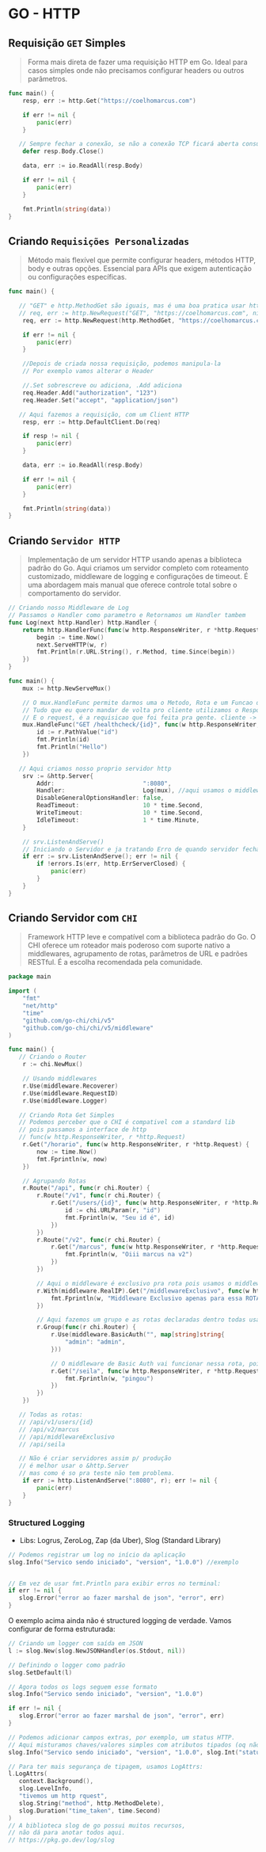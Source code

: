 # GO - HTTP

## Requisição `GET` Simples

> Forma mais direta de fazer uma requisição HTTP em Go. Ideal para casos simples onde não precisamos configurar headers ou outros parâmetros.

```go
func main() {
	resp, err := http.Get("https://coelhomarcus.com")

	if err != nil {
		panic(err)
	}

   // Sempre fechar a conexão, se não a conexão TCP ficará aberta consumindo recurso, e isso é conhecido como vazamento de memória (memory leaks).
	defer resp.Body.Close()

	data, err := io.ReadAll(resp.Body)

	if err != nil {
		panic(err)
	}

	fmt.Println(string(data))
}
```

## Criando `Requisições Personalizadas`

> Método mais flexível que permite configurar headers, métodos HTTP, body e outras opções. Essencial para APIs que exigem autenticação ou configurações específicas.

```go
func main() {

   // "GET" e http.MethodGet são iguais, mas é uma boa pratica usar http.MethodGet
   // req, err := http.NewRequest("GET", "https://coelhomarcus.com", nil)
	req, err := http.NewRequest(http.MethodGet, "https://coelhomarcus.com", nil)

	if err != nil {
		panic(err)
	}

	//Depois de criada nossa requisição, podemos manipula-la
	// Por exemplo vamos alterar o Header

    //.Set sobrescreve ou adiciona, .Add adiciona
	req.Header.Add("authorization", "123")
	req.Header.Set("accept", "application/json")

   // Aqui fazemos a requisição, com um Client HTTP
	resp, err := http.DefaultClient.Do(req)

	if resp != nil {
		panic(err)
	}

	data, err := io.ReadAll(resp.Body)

	if err != nil {
		panic(err)
	}

	fmt.Println(string(data))
}
```

## Criando `Servidor HTTP`

> Implementação de um servidor HTTP usando apenas a biblioteca padrão do Go. Aqui criamos um servidor completo com roteamento customizado, middleware de logging e configurações de timeout. É uma abordagem mais manual que oferece controle total sobre o comportamento do servidor.

```go
// Criando nosso Middleware de Log
// Passamos o Handler como parametro e Retornamos um Handler tambem
func Log(next http.Handler) http.Handler {
	return http.HandlerFunc(func(w http.ResponseWriter, r *http.Request) {
		begin := time.Now()
		next.ServeHTTP(w, r)
		fmt.Println(r.URL.String(), r.Method, time.Since(begin))
	})
}

func main() {
	mux := http.NewServeMux()

	// O mux.HandleFunc permite darmos uma o Metodo, Rota e um Funcao do que deve ser feito quando a Rota for acessada
	// Tudo que eu quero mandar de volta pro cliente utilizamos o ResponseWriter
	// E o request, é a requisicao que foi feita pra gente. cliente -> servidor
	mux.HandleFunc("GET /healthcheck/{id}", func(w http.ResponseWriter, r *http.Request) {
		id := r.PathValue("id")
		fmt.Println(id)
		fmt.Println("Hello")
	})

   // Aqui criamos nosso proprio servidor http
	srv := &http.Server{
		Addr:                         ":8080",
		Handler:                      Log(mux), //aqui usamos o middleware
		DisableGeneralOptionsHandler: false,
		ReadTimeout:                  10 * time.Second,
		WriteTimeout:                 10 * time.Second,
		IdleTimeout:                  1 * time.Minute,
	}

	// srv.ListenAndServe()
	// Iniciando o Servidor e ja tratando Erro de quando servidor fechar.
	if err := srv.ListenAndServe(); err != nil {
		if !errors.Is(err, http.ErrServerClosed) {
			panic(err)
		}
	}
}
```

## Criando Servidor com `CHI`

> Framework HTTP leve e compatível com a biblioteca padrão do Go. O CHI oferece um roteador mais poderoso com suporte nativo a middlewares, agrupamento de rotas, parâmetros de URL e padrões RESTful. É a escolha recomendada pela comunidade.

```go
package main

import (
	"fmt"
	"net/http"
	"time"
	"github.com/go-chi/chi/v5"
	"github.com/go-chi/chi/v5/middleware"
)

func main() {
   // Criando o Router
	r := chi.NewMux()

	// Usando middlewares
	r.Use(middleware.Recoverer)
	r.Use(middleware.RequestID)
	r.Use(middleware.Logger)

   // Criando Rota Get Simples
   // Podemos perceber que o CHI é compativel com a standard lib
   // pois passamos a interface de http
   // func(w http.ResponseWriter, r *http.Request)
	r.Get("/horario", func(w http.ResponseWriter, r *http.Request) {
		now := time.Now()
		fmt.Fprintln(w, now)
	})

	// Agrupando Rotas
	r.Route("/api", func(r chi.Router) {
		r.Route("/v1", func(r chi.Router) {
			r.Get("/users/{id}", func(w http.ResponseWriter, r *http.Request) {
				id := chi.URLParam(r, "id")
				fmt.Fprintln(w, "Seu id é", id)
			})
		})
		r.Route("/v2", func(r chi.Router) {
			r.Get("/marcus", func(w http.ResponseWriter, r *http.Request) {
				fmt.Fprintln(w, "Oiii marcus na v2")
			})
		})

		// Aqui o middleware é exclusivo pra rota pois usamos o middleware na criação da rota
		r.With(middleware.RealIP).Get("/middlewareExclusivo", func(w http.ResponseWriter, r *http.Request) {
			fmt.Fprintln(w, "Middleware Exclusivo apenas para essa ROTA")
		})

		// Aqui fazemos um grupo e as rotas declaradas dentro todas usam o middlewares
		r.Group(func(r chi.Router) {
			r.Use(middleware.BasicAuth("", map[string]string{
				"admin": "admin",
			}))

			// O middleware de Basic Auth vai funcionar nessa rota, pois estamos dentro do grupo
			r.Get("/seila", func(w http.ResponseWriter, r *http.Request) {
				fmt.Fprintln(w, "pingou")
			})
		})
	})

   // Todas as rotas:
   // /api/v1/users/{id}
   // /api/v2/marcus
   // /api/middlewareExclusivo
   // /api/seila

   // Não é criar servidores assim p/ produção
   // é melhor usar o &http.Server
   // mas como é so pra teste não tem problema.
	if err := http.ListenAndServe(":8080", r); err != nil {
		panic(err)
	}
}
```

### Structured Logging

- Libs: Logrus, ZeroLog, Zap (da Uber), Slog (Standard Library)

```go
// Podemos registrar um log no início da aplicação
slog.Info("Servico sendo iniciado", "version", "1.0.0") //exemplo


// Em vez de usar fmt.Println para exibir erros no terminal:
if err != nil {
   slog.Error("error ao fazer marshal de json", "error", err)
}
```

O exemplo acima ainda não é structured logging de verdade. Vamos configurar de forma estruturada:

```go
// Criando um logger com saída em JSON
l := slog.New(slog.NewJSONHandler(os.Stdout, nil))

// Definindo o logger como padrão
slog.SetDefault(l)

// Agora todos os logs seguem esse formato
slog.Info("Servico sendo iniciado", "version", "1.0.0")

if err != nil {
   slog.Error("error ao fazer marshal de json", "error", err)
}

// Podemos adicionar campos extras, por exemplo, um status HTTP.
// Aqui misturamos chaves/valores simples com atributos tipados (oq não é encorajado).
slog.Info("Servico sendo iniciado", "version", "1.0.0", slog.Int("status", http.StatusOK))

// Para ter mais segurança de tipagem, usamos LogAttrs:
l.LogAttrs(
   context.Background(),
   slog.LevelInfo,
   "tivemos um http rquest",
   slog.String("method", http.MethodDelete),
   slog.Duration("time_taken", time.Second)
)
// A biblioteca slog de go possui muitos recursos,
// não dá para anotar todos aqui.
// https://pkg.go.dev/log/slog
```


